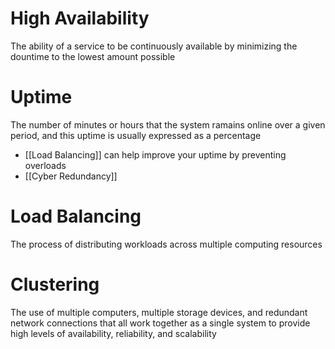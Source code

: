 # High Availability

The ability of a service to be continuously available by minimizing the dountime to the lowest amount possible

# Uptime

The number of minutes or hours that the system ramains online over a given period, and this uptime is usually expressed as a percentage

- [[Load Balancing]]
 can help improve your uptime by preventing overloads
- [[Cyber Redundancy]]
# Load Balancing

The process of distributing workloads across multiple computing resources

# Clustering

The use of multiple computers, multiple storage devices, and redundant network connections that all work together as a single system to provide high levels of availability, reliability, and scalability

